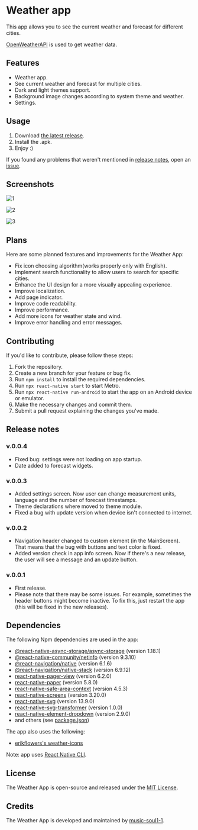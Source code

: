 # Weather app

This app allows you to see the current weather and forecast for different cities. 

[OpenWeatherAPI](https://openweathermap.org/) is used to get weather data.

## Features
* Weather app.
* See current weather and forecast for multiple cities.
* Dark and light themes support.
* Background image changes according to system theme and weather.
* Settings.

## Usage

1. Download [the latest release](https://github.com/music-soul1-1/weather-app/releases/latest).
2. Install the .apk.
3. Enjoy :)

If you found any problems that weren't mentioned in [release notes](https://github.com/music-soul1-1/weather-app#release-notes), open an [issue](https://github.com/music-soul1-1/weather-app/issues).

## Screenshots

![1](https://github.com/music-soul1-1/weather-app/assets/72669184/7fce2771-779d-47ee-8eb5-537a5bc1b0ec)

![2](https://github.com/music-soul1-1/weather-app/assets/72669184/d4909f6f-804d-4edc-b543-ece87b5810e0)

![3](https://github.com/music-soul1-1/weather-app/assets/72669184/5753a990-43ed-457f-8eae-7f947d52f166)


## Plans

Here are some planned features and improvements for the Weather App:

- Fix icon choosing algorithm(works properly only with English).
- Implement search functionality to allow users to search for specific cities.
- Enhance the UI design for a more visually appealing experience.
- Improve localization.
- Add page indicator.
- Improve code readability.
- Improve performance.
- Add more icons for weather state and wind.
- Improve error handling and error messages.


## Contributing

If you'd like to contribute, please follow these steps:

1. Fork the repository.
2. Create a new branch for your feature or bug fix.
3. Run `npm install` to install the required dependencies.
4. Run `npx react-native start` to start Metro.
5. Run `npx react-native run-android` to start the app on an Android device or emulator.
6. Make the necessary changes and commit them.
7. Submit a pull request explaining the changes you've made.

## Release notes

### v.0.0.4
- Fixed bug: settings were not loading on app startup.
- Date added to forecast widgets.

### v.0.0.3
- Added settings screen. Now user can change measurement units, language and the number of forecast timestamps.
- Theme declarations where moved to theme module.
- Fixed a bug with update version when device isn't connected to internet.

### v.0.0.2
- Navigation header changed to custom element (in the MainScreen). That means that the bug with buttons and text color is fixed.
- Added version check in app info screen. Now if there's a new release, the user will see a message and an update button.

### v.0.0.1
- First release.
- Please note that there may be some issues. For example, sometimes the header buttons might become inactive. To fix this, just restart the app (this will be fixed in the new releases).

## Dependencies

The following Npm dependencies are used in the app:

- [@react-native-async-storage/async-storage](https://www.npmjs.com/package/@react-native-async-storage/async-storage) (version 1.18.1)
- [@react-native-community/netinfo](https://www.npmjs.com/package/@react-native-community/netinfo) (version 9.3.10)
- [@react-navigation/native](https://www.npmjs.com/package/@react-navigation/native) (version 6.1.6)
- [@react-navigation/native-stack](https://www.npmjs.com/package/@react-navigation/native-stack) (version 6.9.12)
- [react-native-pager-view](https://www.npmjs.com/package/react-native-pager-view) (version 6.2.0)
- [react-native-paper](https://www.npmjs.com/package/react-native-paper) (version 5.8.0)
- [react-native-safe-area-context](https://www.npmjs.com/package/react-native-safe-area-context) (version 4.5.3)
- [react-native-screens](https://www.npmjs.com/package/react-native-screens) (version 3.20.0)
- [react-native-svg](https://www.npmjs.com/package/react-native-svg) (version 13.9.0)
- [react-native-svg-transformer](https://www.npmjs.com/package/react-native-svg-transformer) (version 1.0.0)
- [react-native-element-dropdown](https://www.npmjs.com/package/react-native-element-dropdown) (version 2.9.0)
- and others (see [package.json](package.json))

The app also uses the following:
- [erikflowers's weather-icons](https://github.com/erikflowers/weather-icons)

Note: app uses [React Native CLI](https://reactnative.dev/).

## License

The Weather App is open-source and released under the [MIT License](LICENSE).

## Credits

The Weather App is developed and maintained by [music-soul1-1](https://github.com/music-soul1-1).
